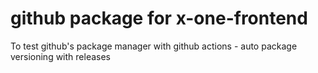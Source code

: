 # github package for x-one-frontend
To test github's package manager with github actions -  auto package versioning with releases
